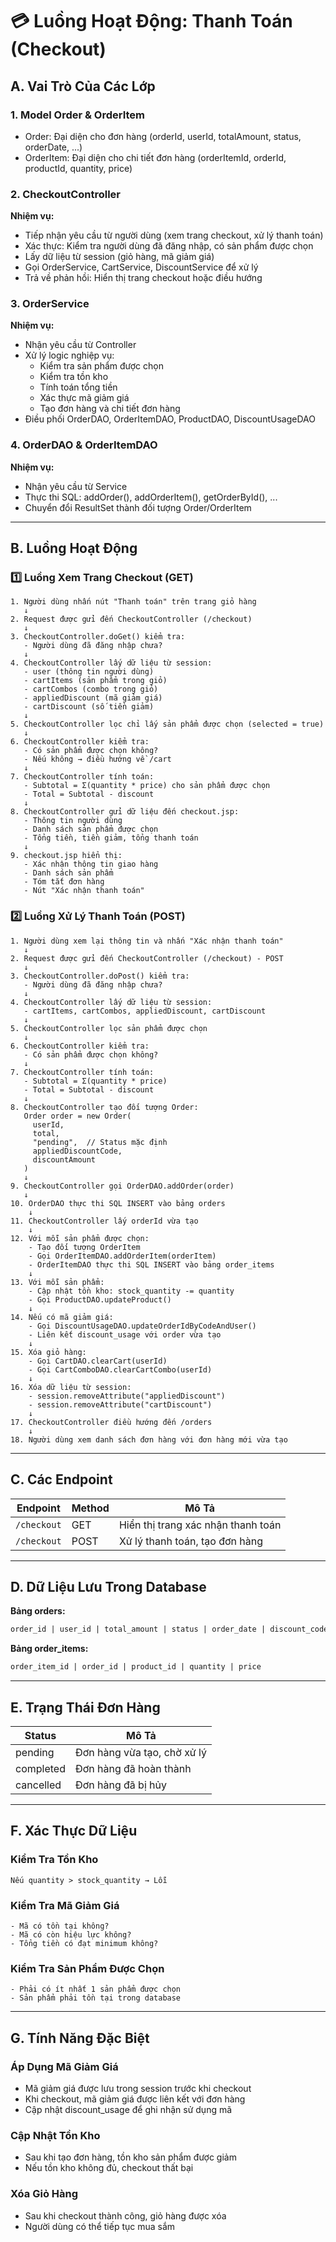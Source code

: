 # 💳 Luồng Hoạt Động: Thanh Toán (Checkout)

## A. Vai Trò Của Các Lớp

### 1. Model Order & OrderItem
- Order: Đại diện cho đơn hàng (orderId, userId, totalAmount, status, orderDate, ...)
- OrderItem: Đại diện cho chi tiết đơn hàng (orderItemId, orderId, productId, quantity, price)

### 2. CheckoutController
**Nhiệm vụ:**
- Tiếp nhận yêu cầu từ người dùng (xem trang checkout, xử lý thanh toán)
- Xác thực: Kiểm tra người dùng đã đăng nhập, có sản phẩm được chọn
- Lấy dữ liệu từ session (giỏ hàng, mã giảm giá)
- Gọi OrderService, CartService, DiscountService để xử lý
- Trả về phản hồi: Hiển thị trang checkout hoặc điều hướng

### 3. OrderService
**Nhiệm vụ:**
- Nhận yêu cầu từ Controller
- Xử lý logic nghiệp vụ:
  - Kiểm tra sản phẩm được chọn
  - Kiểm tra tồn kho
  - Tính toán tổng tiền
  - Xác thực mã giảm giá
  - Tạo đơn hàng và chi tiết đơn hàng
- Điều phối OrderDAO, OrderItemDAO, ProductDAO, DiscountUsageDAO

### 4. OrderDAO & OrderItemDAO
**Nhiệm vụ:**
- Nhận yêu cầu từ Service
- Thực thi SQL: addOrder(), addOrderItem(), getOrderById(), ...
- Chuyển đổi ResultSet thành đối tượng Order/OrderItem

---

## B. Luồng Hoạt Động

### 1️⃣ Luồng Xem Trang Checkout (GET)

```
1. Người dùng nhấn nút "Thanh toán" trên trang giỏ hàng
   ↓
2. Request được gửi đến CheckoutController (/checkout)
   ↓
3. CheckoutController.doGet() kiểm tra:
   - Người dùng đã đăng nhập chưa?
   ↓
4. CheckoutController lấy dữ liệu từ session:
   - user (thông tin người dùng)
   - cartItems (sản phẩm trong giỏ)
   - cartCombos (combo trong giỏ)
   - appliedDiscount (mã giảm giá)
   - cartDiscount (số tiền giảm)
   ↓
5. CheckoutController lọc chỉ lấy sản phẩm được chọn (selected = true)
   ↓
6. CheckoutController kiểm tra:
   - Có sản phẩm được chọn không?
   - Nếu không → điều hướng về /cart
   ↓
7. CheckoutController tính toán:
   - Subtotal = Σ(quantity * price) cho sản phẩm được chọn
   - Total = Subtotal - discount
   ↓
8. CheckoutController gửi dữ liệu đến checkout.jsp:
   - Thông tin người dùng
   - Danh sách sản phẩm được chọn
   - Tổng tiền, tiền giảm, tổng thanh toán
   ↓
9. checkout.jsp hiển thị:
   - Xác nhận thông tin giao hàng
   - Danh sách sản phẩm
   - Tóm tắt đơn hàng
   - Nút "Xác nhận thanh toán"
```

### 2️⃣ Luồng Xử Lý Thanh Toán (POST)

```
1. Người dùng xem lại thông tin và nhấn "Xác nhận thanh toán"
   ↓
2. Request được gửi đến CheckoutController (/checkout) - POST
   ↓
3. CheckoutController.doPost() kiểm tra:
   - Người dùng đã đăng nhập chưa?
   ↓
4. CheckoutController lấy dữ liệu từ session:
   - cartItems, cartCombos, appliedDiscount, cartDiscount
   ↓
5. CheckoutController lọc sản phẩm được chọn
   ↓
6. CheckoutController kiểm tra:
   - Có sản phẩm được chọn không?
   ↓
7. CheckoutController tính toán:
   - Subtotal = Σ(quantity * price)
   - Total = Subtotal - discount
   ↓
8. CheckoutController tạo đối tượng Order:
   Order order = new Order(
     userId, 
     total, 
     "pending",  // Status mặc định
     appliedDiscountCode,
     discountAmount
   )
   ↓
9. CheckoutController gọi OrderDAO.addOrder(order)
   ↓
10. OrderDAO thực thi SQL INSERT vào bảng orders
    ↓
11. CheckoutController lấy orderId vừa tạo
    ↓
12. Với mỗi sản phẩm được chọn:
    - Tạo đối tượng OrderItem
    - Gọi OrderItemDAO.addOrderItem(orderItem)
    - OrderItemDAO thực thi SQL INSERT vào bảng order_items
    ↓
13. Với mỗi sản phẩm:
    - Cập nhật tồn kho: stock_quantity -= quantity
    - Gọi ProductDAO.updateProduct()
    ↓
14. Nếu có mã giảm giá:
    - Gọi DiscountUsageDAO.updateOrderIdByCodeAndUser()
    - Liên kết discount_usage với order vừa tạo
    ↓
15. Xóa giỏ hàng:
    - Gọi CartDAO.clearCart(userId)
    - Gọi CartComboDAO.clearCartCombo(userId)
    ↓
16. Xóa dữ liệu từ session:
    - session.removeAttribute("appliedDiscount")
    - session.removeAttribute("cartDiscount")
    ↓
17. CheckoutController điều hướng đến /orders
    ↓
18. Người dùng xem danh sách đơn hàng với đơn hàng mới vừa tạo
```

---

## C. Các Endpoint

| Endpoint | Method | Mô Tả |
|----------|--------|-------|
| `/checkout` | GET | Hiển thị trang xác nhận thanh toán |
| `/checkout` | POST | Xử lý thanh toán, tạo đơn hàng |

---

## D. Dữ Liệu Lưu Trong Database

**Bảng orders:**
```sql
order_id | user_id | total_amount | status | order_date | discount_code | discount_amount
```

**Bảng order_items:**
```sql
order_item_id | order_id | product_id | quantity | price
```

---

## E. Trạng Thái Đơn Hàng

| Status | Mô Tả |
|--------|-------|
| pending | Đơn hàng vừa tạo, chờ xử lý |
| completed | Đơn hàng đã hoàn thành |
| cancelled | Đơn hàng đã bị hủy |

---

## F. Xác Thực Dữ Liệu

### Kiểm Tra Tồn Kho
```
Nếu quantity > stock_quantity → Lỗi
```

### Kiểm Tra Mã Giảm Giá
```
- Mã có tồn tại không?
- Mã có còn hiệu lực không?
- Tổng tiền có đạt minimum không?
```

### Kiểm Tra Sản Phẩm Được Chọn
```
- Phải có ít nhất 1 sản phẩm được chọn
- Sản phẩm phải tồn tại trong database
```

---

## G. Tính Năng Đặc Biệt

### Áp Dụng Mã Giảm Giá
- Mã giảm giá được lưu trong session trước khi checkout
- Khi checkout, mã giảm giá được liên kết với đơn hàng
- Cập nhật discount_usage để ghi nhận sử dụng mã

### Cập Nhật Tồn Kho
- Sau khi tạo đơn hàng, tồn kho sản phẩm được giảm
- Nếu tồn kho không đủ, checkout thất bại

### Xóa Giỏ Hàng
- Sau khi checkout thành công, giỏ hàng được xóa
- Người dùng có thể tiếp tục mua sắm

